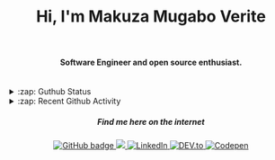 
<h1 align="center">Hi, I'm Makuza Mugabo Verite </h1> 

<br/>
<h4 align="center">Software Engineer  and open source enthusiast.</h4>
 <br/>


<details>
  <summary>:zap: Guthub Status</summary>
 <p>
  <p align="center"><img width="100%" src="https://github-readme-stats.vercel.app/api?username=makuzaverite&count_private=true&show_icons=true&include_all_commits=true&show_icons=true&theme=tokyonight" /></p>
  </p>
</details>

<details>
  <summary>:zap: Recent Github Activity</summary>

<!--START_SECTION:activity-->
1. 💪 Opened PR [#1](https://github.com/makuzaverite/veritem.me/pull/1) in [makuzaverite/veritem.me](https://github.com/makuzaverite/veritem.me)
2. 🗣 Commented on [#304](https://github.com/sveltejs/sapper-template/issues/304) in [sveltejs/sapper-template](https://github.com/sveltejs/sapper-template)
3. 💪 Opened PR [#304](https://github.com/sveltejs/sapper-template/pull/304) in [sveltejs/sapper-template](https://github.com/sveltejs/sapper-template)
4. 🎉 Merged PR [#8](https://github.com/makuzaverite/bd-reminder-bot/pull/8) in [makuzaverite/bd-reminder-bot](https://github.com/makuzaverite/bd-reminder-bot)
5. 💪 Opened PR [#8](https://github.com/makuzaverite/bd-reminder-bot/pull/8) in [makuzaverite/bd-reminder-bot](https://github.com/makuzaverite/bd-reminder-bot)
<!--END_SECTION:activity-->
</details>



<h5 align="center"><em>Find me here on the internet</em></h5>

<p align="center">
 
  <a href="https://github.com/makuzaverite?tab=followers">
    <img src="https://img.shields.io/github/followers/makuzaverite?label=Followers&logo=GitHub&style=for-the-badge" alt="GitHub badge" />
  </a>
  
   <a href="http://twitter.com/makuza_mugabo_v">
    <img src="https://img.shields.io/twitter/follow/makuza_mugabo_v?label=Twitter&logo=twitter&style=for-the-badge" />
  </a>
 
 <a href="https://www.linkedin.com/in/makuza-mugabo-verite-99369a184/" target="_blank">
  <img src="https://img.shields.io/badge/LinkedIn-%230077B5.svg?&style=for-the-badge&logo=LinkedIn&logoColor=white" alt="LinkedIn">
</a>

<a href="https://dev.to/mugaboverite" target="_blank">
   <img src="https://img.shields.io/badge/DEV-%230A0A0A.svg?&style=for-the-badge&logo=DEV.to&logoColor=white" alt="DEV.to">
</a>


<a href="https://codepen.io/makuza-mugabo-verite" target="_blank">
   <img src="https://img.shields.io/badge/Codepen-%230A0A0A.svg?&style=for-the-badge&logo=Codepen&logoColor=white" alt="Codepen">
</a>

</p>
